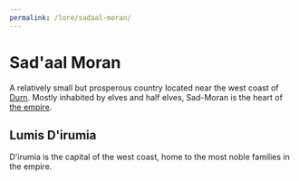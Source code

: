 ```yaml
---
permalink: /lore/sadaal-moran/
---
```


# Sad'aal Moran
A relatively small but prosperous country located near the west coast of [Durn](durn#durn). Mostly inhabited by elves and half elves, Sad-Moran is the heart of [the empire](the-empire#the-sadaaly-empire).

## Lumis D'irumia
D'irumia is the capital of the west coast, home to the most noble families in the empire.
